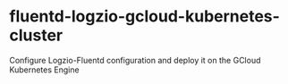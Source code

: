 # fluentd-logzio-gcloud-kubernetes-cluster
Configure Logzio-Fluentd configuration and deploy it on the GCloud Kubernetes Engine
